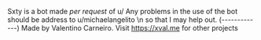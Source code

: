 Sxty is a bot made *per request* of u/
Any problems in the use of the bot should be address to u/michaelangelito \n
so that I may help out.
(-------------)
Made by Valentino Carneiro. Visit https://xval.me for other projects